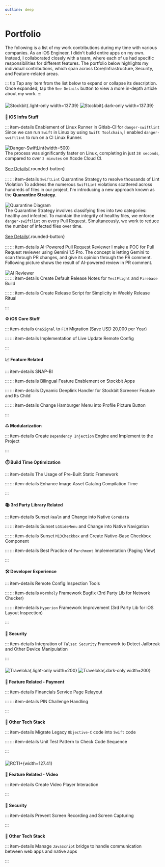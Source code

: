 ```yaml
---
outline: deep
---
```


# Portfolio

The following is a list of my work contributions during my time with various companies. As an iOS Engineer, I didn't build entire apps on my own. Instead, I collaborated closely with a team, where each of us had specific responsibilities for different features. The portfolio below highlights my individual contributions, which span across Core/Infrastructure, Security, and Feature-related areas.

::: tip
Tap any item from the list below to expand or collapse its description. Once expanded, tap the `See Details` button to view a more in-depth article about my work.
:::

### Stockbit
![Stockbit](/assets/company/sb_logo_light.png){.light-only width=137.39}
![Stockbit](/assets/company/sb_logo_dark.png){.dark-only width=137.39}

#### 🏢 iOS Infra Stuff
::: item-details Enablement of Linux Runner in Gitlab-CI for `danger-swiftlint`
Since we can run `Swift` in Linux by using `Swift Toolchain`, I enabled `danger-swiftlint` to run on a CI Linux Runner.<br><br>
![Danger-SwiftLint](/assets/portfolio/port_sb_danger_lint.png){width=500}<br>
The process was significantly faster on Linux, completing in just `38 seconds`, compared to over `3 minutes` on Xcode Cloud CI.<br><br>
[See Details](/portfolio/stockbit/linux_runner_danger_swiftlint){.rounded-button}<br><br>
:::
::: item-details `SwiftLint` Quarantine Strategy to resolve thousands of Lint Violation
To address the numerous `SwiftLint` violations scattered across hundreds of files in our project, I'm introducing a new approach known as the **Quarantine Strategy**.<br><br>
![Quarantine Diagram](/assets/portfolio/port_sb_swiftlint_quarantine_diagram.png)<br>
The Quarantine Strategy involves classifying files into two categories: healthy and infected. To maintain the integrity of healthy files, we enforce `danger-swiftlint` on every Pull Request. Simultaneously, we work to reduce the number of infected files over time.<br><br>
[See Details](/portfolio/stockbit/swiftlint_quarantine_strategy){.rounded-button}<br><br>
:::
::: item-details AI-Powered Pull Request Reviewer
I make a POC for Pull Request reviewer using Gemini 1.5 Pro. The concept is letting Gemini to scan through PR changes, and give its opinion through the PR comment. Following picture shows the result of AI-powered review in PR comment.<br><br>
![AI Reviewer](/assets/portfolio/port_sb_ai_reviewer_comment.png)<br>
:::
::: item-details Create Default Release Notes for `TestFlight` and `Firebase` Build

:::
::: item-details Create Release Script for Simplicity in Weekly Release Ritual

:::
<br>

#### ⚙️ iOS Core Stuff
::: item-details `OneSignal` to `FCM` Migration (Save USD 20,000 per Year)

:::
::: item-details Implementation of Live Update Remote Config

:::
<br>

#### 📈 Feature Related
::: item-details SNAP-BI

:::
::: item-details Bilingual Feature Enablement on Stockbit Apps

:::
::: item-details Dynamic Deeplink Handler for Stockbit Screener Feature and Its Child

:::
::: item-details Change Hamburger Menu into Profile Picture Button

:::
<br>

#### ♺ Modularization
::: item-details Create `Dependency Injection` Engine and Implement to the Project

:::
<br>

#### ⏱️ Build Time Optimization
::: item-details The Usage of Pre-Built Static Framework

:::
::: item-details Enhance Image Asset Catalog Compilation Time

:::
<br>

#### 📚 3rd Party Library Related
::: item-details Sunset `Realm` and Change into Native `CoreData`

:::
::: item-details Sunset `LGSideMenu` and Change into Native Navigation

:::
::: item-details Sunset `M13Checkbox` and Create Native-Base Checkbox Component

:::
::: item-details Best Practice of `Parchment` Implementation (Paging View)

:::
<br>

#### 🛠️ Developer Experience
::: item-details Remote Config Inspection Tools

:::
::: item-details `Wormholy` Framework Bugfix (3rd Party Lib for Network Chucker)

:::
::: item-details `Hyperion` Framework Improvement (3rd Party Lib for iOS Layout Inspection)

:::
<br>

#### 🔐 Security
::: item-details Integration of `Talsec Security` Framework to Detect Jailbreak and Other Device Manipulation

:::
<br>

### Traveloka
![Traveloka](/assets/company/tvlk_logo_light.png){.light-only width=200}
![Traveloka](/assets/company/tvlk_logo_dark.png){.dark-only width=200}

#### 💸 Feature Related - Payment
::: item-details Financials Service Page Relayout

:::
::: item-details PIN Challenge Handling

:::
<br>

#### 🔨 Other Tech Stack
::: item-details Migrate Legacy `Objective-C` code into `Swift` code

:::
::: item-details Unit Test Pattern to Check Code Sequence

:::
<br>

### RCTI+
![RCTI+](/assets/company/rcti_logo.png){width=127.41}

#### 🎥 Feature Related - Video
::: item-details Create Video Player Interaction

:::
<br>

#### 🔐 Security
::: item-details Prevent Screen Recording and Screen Capturing

:::
<br>

#### 🔨 Other Tech Stack
::: item-details Manage `JavaScript` bridge to handle communication between web apps and native apps

:::
<br>

<style scoped>
h3 {
    visibility: hidden;
    margin-top: -28px;
}

h4 { 
    margin-bottom: 16px; 
}
</style>